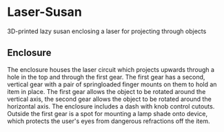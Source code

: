 # Laser-Susan
3D-printed lazy susan enclosing a laser for projecting through objects

## Enclosure
The enclosure houses the laser circuit which projects upwards through
a hole in the top and through the first gear.
The first gear has a second, vertical gear with a pair of springloaded
finger mounts on them to hold an item in place.
The first gear allows the object to be rotated around the vertical axis,
the second gear allows the object to be rotated around the horizontal axis.
The enclosure includes a dash with knob control cutouts.
Outside the first gear is a spot for mounting a lamp shade onto device,
which protects the user's eyes from dangerous refractions off the item.
